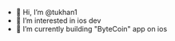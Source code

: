 - 👋 Hi, I’m @tukhan1
- 👀 I’m interested in ios dev
- 🌱 I’m currently building "ByteCoin" app on ios
